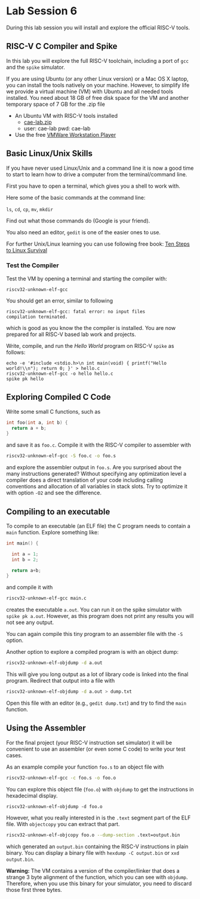 # Lab Session 6

During this lab session you will install and explore the official RISC-V
tools.

## RISC-V C Compiler and Spike

In this lab you will explore the full RISC-V toolchain, including a port of `gcc` and the `spike` simulator.

If you are using Ubuntu (or any other Linux version) or a Mac OS X laptop, you can install the tools
natively on your machine. However, to simplify life we provide a virtual machine (VM) with Ubuntu
and all needed tools installed. You need about 18 GB of free disk space for the VM and another
temporary space of 7 GB for the .zip file

 * An Ubuntu VM with RISC-V tools installed
   * [cae-lab.zip](http://patmos.compute.dtu.dk/cae-lab.zip)
   * user: cae-lab pwd: cae-lab
 * Use the free [VMWare Workstation Player](https://my.vmware.com/en/web/vmware/free#desktop_end_user_computing/vmware_workstation_player/12_0)

## Basic Linux/Unix Skills

If you have never used Linux/Unix and a command line it is now a good time
to start to learn how to drive a computer from the terminal/command line.

First you have to open a terminal, which gives you a shell to work with.

Here some of the basic commands at the command line:

`ls`, `cd`, `cp`, `mv`, `mkdir`

Find out what those commands do (Google is your friend).

You also need an editor, `gedit` is one of the easier ones to use.

For further Unix/Linux learning you can use following free book:
[Ten Steps to Linux Survival](http://www.oreilly.com/programming/free/files/ten-steps-to-linux-survival.pdf)

### Test the Compiler

Test the VM by opening a terminal and starting the compiler with:
```
riscv32-unknown-elf-gcc
```

You should get an error, similar to following
```
riscv32-unknown-elf-gcc: fatal error: no input files
compilation terminated.
```
which is good as you know the the compiler is installed.
You are now prepared for all RISC-V based lab work and projects.


Write, compile, and run the _Hello World_ program on RISC-V `spike` as follows:
```
echo -e '#include <stdio.h>\n int main(void) { printf("Hello world!\\n"); return 0; }' > hello.c
riscv32-unknown-elf-gcc -o hello hello.c
spike pk hello
```


## Exploring Compiled C Code

Write some small C functions, such as

```C
int foo(int a, int b) {
  return a + b;
}
```

and save it as `foo.c`. Compile it with the RISC-V compiler to assembler with
```bash
riscv32-unknown-elf-gcc -S foo.c -o foo.s
```

and explore the assembler output in `foo.s`.
Are you surprised about the many instructions generated?
Without specifying any optimization level a compiler does a direct
translation of your code including calling conventions and
allocation of all variables in stack slots.
Try to optimize it with option `-O2` and see the difference.

## Compiling to an executable

To compile to an executable (an ELF file) the C program needs to contain
a `main` function. Explore something like:

```C
int main() {

  int a = 1;
  int b = 2;

  return a+b;
}
```

and compile it with
```bash
riscv32-unknown-elf-gcc main.c
```
creates the executable `a.out`. You can run it on the spike simulator
with `spike pk a.out`. However, as this program does not print any results
you will not see any output.

You can again compile this tiny program to an assembler file with
the `-S` option.

Another option to explore a compiled program is with an object dump:
```bash
riscv32-unknown-elf-objdump -d a.out
```
This will give you long output as a lot of library code is linked
into the final program. Redirect that output into a file with
```bash
riscv32-unknown-elf-objdump -d a.out > dump.txt
```

Open this file with an editor (e.g., `gedit dump.txt`) and try to
find the `main` function.

## Using the Assembler

For the final project (your RISC-V instruction set simulator) it will be convenient to
use an assembler (or even some C code) to write your test cases.

As an example compile your function `foo.s` to an object file with
```bash
riscv32-unknown-elf-gcc -c foo.s -o foo.o
```
You can explore this object file (`foo.o`) with `objdump` to get
the instructions in hexadecimal display.
```
riscv32-unknown-elf-objdump -d foo.o
```

However, what you really interested in is the `.text` segment part
of the ELF file. With `objectcopy` you can extract that part.
```bash
riscv32-unknown-elf-objcopy foo.o --dump-section .text=output.bin
```
which generated an `output.bin` containing the RISC-V instructions
in plain binary. You can display a binary file with `hexdump -C output.bin`
or `xxd output.bin`.

__Warning:__ The VM contains a version of the compiler/linker that does a
strange 3 byte alignment of the function, which you can see with `objdump`.
Therefore, when you use this binary for your simulator, you need to discard
those first three bytes.
